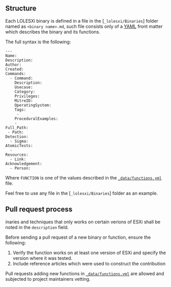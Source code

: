 ## Structure

Each LOLESXi binary is defined in a file in the [`_lolesxi/Binaries`] folder named as `<binary name>.md`, such file consists only of a [YAML] front matter which describes the binary and its functions.

The full syntax is the following:
```
---
Name: 
Description: 
Author: 
Created: 
Commands:
  - Command:
    Description:
    Usecase:
    Category: 
    Privileges: 
    MitreID: 
    OperatingSystem: 
    Tags:
     - 
    ProceduralExamples: 
    - 
Full_Path:
 - Path:
Detection:
  - Sigma:
AtomicTests:
  -
Resources:
  - Link:
Acknowledgement:
  - Person:
```

Where `FUNCTION` is one of the values described in the [`_data/functions.yml`] file.

Feel free to use any file in the [`_lolesxi/Binaries`] folder as an example.

## Pull request process

inaries and techniques that only works on certain verions of ESXi shall be noted in the `description` field.

Before sending a pull request of a new binary or function, ensure the following:

1. Verify the function works on at least one version of ESXi and specify the version where it was tested.
2. Include reference articles which were used to construct the contribution

Pull requests adding new functions in [`_data/functions.yml`] are allowed and subjected to project maintainers vetting.

[YAML]: https://yaml.org/
[`_gtfobins/`]: https://github.com/LOLESXi-Project/LOLESXi/tree/main/_lolesxi/Binaries
[`_data/functions.yml`]: https://github.com/LOLESXi-Project/LOLESXi/tree/main/_data/functions.yml